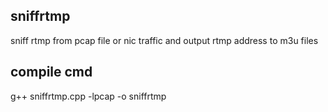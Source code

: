 ## sniffrtmp
  sniff rtmp from pcap file or nic traffic and output rtmp address to m3u files
## compile cmd
 g++ sniffrtmp.cpp -lpcap -o sniffrtmp
